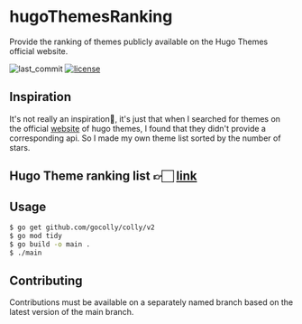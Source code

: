 # hugoThemesRanking
Provide the ranking of themes publicly available on the Hugo Themes official website.  

![last_commit](https://img.shields.io/github/last-commit/MGMCN/hugoThemesRanking?label=last%20ranking%20update&logo=github)
[![license](https://img.shields.io/github/license/MGMCN/hugoThemesRanking)](https://github.com/MGMCN/hugoThemesRanking/blob/main/LICENSE)

## Inspiration
It's not really an inspiration🤪, it's just that when I searched for themes on the official [website](https://themes.gohugo.io/) of hugo themes, I found that they didn't provide a corresponding api. So I made my own theme list sorted by the number of stars.

## Hugo Theme ranking list 👉🏻 [link](https://github.com/MGMCN/hugoThemesRanking/blob/main/list.md)

## Usage
```bash
$ go get github.com/gocolly/colly/v2
$ go mod tidy
$ go build -o main .
$ ./main
```

## Contributing
Contributions must be available on a separately named branch based on the latest version of the main branch.


